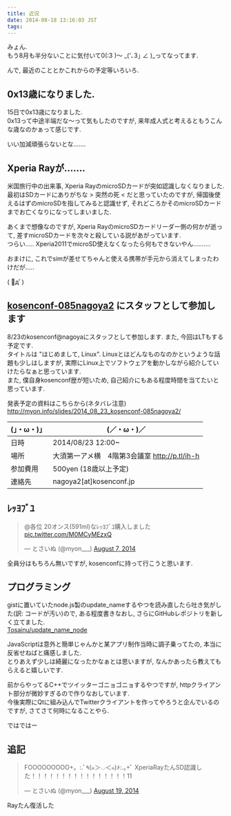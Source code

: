 ```yaml
---
title: 近況
date: 2014-08-18 13:16:03 JST
tags:
---
```


みょん.  
もう8月も半分ないことに気付いて0(:3 )～ \_('､3｣ ∠ )\_ってなってます.

んで, 最近のこととかこれからの予定等いろいろ.

## 0x13歳になりました.

15日で0x13歳になりました.  
0x13って中途半端だな〜って気もしたのですが, 来年成人式と考えるともうこんな歳なのかぁって感じです.

いい加減頑張らないとな.......

## Xperia Rayが.......

米国旅行中の出来事, Xperia RayのmicroSDカードが突如認識しなくなりました.  
最初はSDカードにありがちな > 突然の死 < だと思っていたのですが, 帰国後使えるはずのmicroSDを指してみると認識せず, それどころかそのmicroSDカードまでお亡くなりになってしまいました.

あくまで想像なのですが, Xperia RayのmicroSDカードリーダー側の何かが逝って, 差すmicroSDカードを次々と殺している説があがっています.  
つらい..... Xperia2011でmicroSD使えなくなったら何もできないやん..........

おまけに, これでsimが差せてちゃんと使える携帯が手元から消えてしまったわけだが.....

( ﾟдﾟ)

## [kosenconf-085nagoya2](http://kosenconf.jp/?085nagoya2) にスタッフとして参加します

8/23のkosenconf@nagoyaにスタッフとして参加します. また, 今回はLTもする予定です.  
タイトルは "はじめまして, Linux". Linuxとはどんなものなのかというような話題も少しはしますが, 実際にLinux上でソフトウェアを動かしながら紹介していけたらなぁと思っています.  
また, 僕自身kosenconf歴が短いため, 自己紹介にもある程度時間を当てたいと思っています.

発表予定の資料はこちらから(ネタバレ注意) <http://myon.info/slides/2014_08_23_kosenconf-085nagoya2/>

| (」・ω・)」| (／・ω・)／ |
| ----------- | -------------- |
| 日時 | 2014/08/23 12:00~ |
| 場所 | 大須第一アメ横　4階第3会議室 <http://p.tl/ih-h> |
| 参加費用 | 500yen (18歳以上予定) |
| 連絡先 | nagoya2[at]kosenconf.jp |

## ﾚｯﾖﾌﾞﾕ

<blockquote class="twitter-tweet tw-align-center" lang="en"><p>@各位&#10;20オンス(591ml)なﾚｯﾖﾌﾞﾕ購入しました <a href="http://t.co/M0MCyMEzxQ">pic.twitter.com/M0MCyMEzxQ</a></p>&mdash; とさいぬ (@myon___) <a href="https://twitter.com/myon___/statuses/497503196290768898">August 7, 2014</a></blockquote>
<script async src="//platform.twitter.com/widgets.js" charset="utf-8"></script>

全員分はもちろん無いですが, kosenconfに持って行こうと思います.

## プログラミング

gistに置いていたnode.js製のupdate_nameするやつを読み直したら吐き気がした(訳: コードが汚い)ので, ある程度書きなおし, さらにGitHubレポジトリを新しく立てました.  
[Tosainu/update\_name\_node](https://github.com/Tosainu/update_name_node)

JavaScriptは意外と簡単じゃんかと某アプリ制作当時に調子乗ってたの, 本当に反省せねばと痛感しました.  
とりあえず少しは綺麗になったかなぁとは思いますが, なんかあったら教えてもらえると嬉しいです.

前からやってるC++でツイッターゴニョゴニョするやつですが, httpクライアント部分が微妙すぎるので作りなおしています.  
今後実際にQtに組み込んでTwitterクライアントを作ってやろうと企んでいるのですが, さてさて何時になることやら.

ではではー

## 追記

<blockquote class="twitter-tweet tw-align-center" lang="en"><p>FOOOOOOOOO+。:.ﾟ٩(๑＞◡＜๑)۶:.｡+ﾟ&#10;XperiaRayたんSD認識した！！！！！！！！！！！！！！！！11</p>&mdash; とさいぬ (@myon___) <a href="https://twitter.com/myon___/statuses/501608774927257601">August 19, 2014</a></blockquote>
<script async src="//platform.twitter.com/widgets.js" charset="utf-8"></script>

Rayたん復活した

